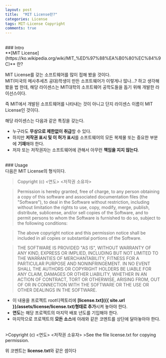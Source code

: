 ```yaml
---
layout: post
title:  "MIT License란?"
categories: License
tags: MIT-License Copyright
comments: true
---
```

<br/>
### Intro
<br/>
**[MIT License](https://ko.wikipedia.org/wiki/MIT_%ED%97%88%EA%B0%80%EC%84%9C)** 란?

MIT License를 갖는 소프트웨어를 많이 접해 봤을 것이다.  
MIT(미국의 메사추세츠 공대)학생이 만든 소프트웨어가 이렇게나 많나...? 하고 생각해봤을 법 한데, 해당 라이센스는 MIT대학의 소프트웨어 공학도들을 돕기 위해 개발한 라이선스이다.

즉 MIT에서 개발된 소프트웨어를 나타내는 것이 아니고 단지 라이센스 이름이 MIT License인 것이다.

해당 라이센스는 다음과 같은 특징을 갖는다.
- 누구라도 **무상으로 제한없이 취급**할 수 있다.
- 하지만 **저작권 표시 및 이 허가 표시**를 소프트웨어의 모든 복제물 또는 중요한 부분에 **기재**해야 한다.
- 저자 또는 저작권자는 소프트웨어에 관해서 아무런 **책임을 지지 않는다**.

<br/>
### Usage
<br/>
다음은 MIT License의 형식이다.

>Copyright (c) <연도> <저작권 소유자>

>Permission is hereby granted, free of charge, to any person
>obtaining a copy of this software and associated documentation
>files (the "Software"), to deal in the Software without
>restriction, including without limitation the rights to use,
>copy, modify, merge, publish, distribute, sublicense, and/or sell
>copies of the Software, and to permit persons to whom the
>Software is furnished to do so, subject to the following
>conditions:

>The above copyright notice and this permission notice shall be
>included in all copies or substantial portions of the Software.

>THE SOFTWARE IS PROVIDED "AS IS", WITHOUT WARRANTY OF ANY KIND,
>EXPRESS OR IMPLIED, INCLUDING BUT NOT LIMITED TO THE WARRANTIES
>OF MERCHANTABILITY, FITNESS FOR A PARTICULAR PURPOSE AND
>NONINFRINGEMENT. IN NO EVENT SHALL THE AUTHORS OR COPYRIGHT
>HOLDERS BE LIABLE FOR ANY CLAIM, DAMAGES OR OTHER LIABILITY,
>WHETHER IN AN ACTION OF CONTRACT, TORT OR OTHERWISE, ARISING
>FROM, OUT OF OR IN CONNECTION WITH THE SOFTWARE OR THE USE OR
>OTHER DEALINGS IN THE SOFTWARE.
  
- 이 내용을 프로젝트 root디렉토리에 **[license.txt]({{ site.url }}/assets/license/license.txt)형태로 추가**시켜 놓아야 한다.
- **연도**는 해당 프로젝트의 마지막 배포 년도를 기입해야 한다.
- 마지막으로 프로젝트의 **모든 소스**에 아래와 같은 코멘트를 상단에 달아놓아야 한다.  
<br/>
>Copyright (c) <연도> <저작권 소유자>
>See the file license.txt for copying permission.

위 코멘트는 **license.txt**와 같은 셈이다
